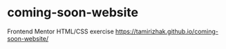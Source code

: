 # coming-soon-website
Frontend Mentor HTML/CSS exercise
https://tamirizhak.github.io/coming-soon-website/
